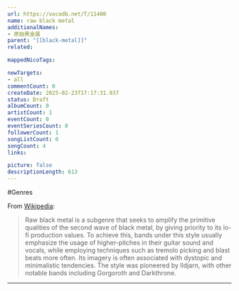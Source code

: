 ```yaml
---
url: https://vocadb.net/T/11400
name: raw black metal
additionalNames: 
- 原始黑金属
parent: "[[black-metal]]"
related:

mappedNicoTags:

newTargets:
- all
commentCount: 0
createDate: 2025-02-23T17:17:31.937
status: Draft
albumCount: 0
artistCount: 1
eventCount: 0
eventSeriesCount: 0
followerCount: 1
songListCount: 0
songCount: 4
links: 

picture: false
descriptionLength: 613
---
```


#Genres

From [Wikipedia](https://en.m.wikipedia.org/wiki/Black_metal#Raw_black_metal):

>Raw black metal is a subgenre that seeks to amplify the primitive qualities of the second wave of black metal, by giving priority to its lo-fi production values. To achieve this, bands under this style usually emphasize the usage of higher-pitches in their guitar sound and vocals, while employing techniques such as tremolo picking and blast beats more often. Its imagery is often associated with dystopic and minimalistic tendencies. The style was pioneered by Ildjarn, with other notable bands including Gorgoroth and Darkthrone.

---

